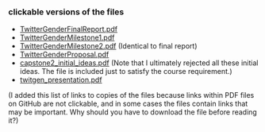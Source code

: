 ### clickable versions of the files
- [TwitterGenderFinalReport.pdf](http://andy.harless.us/twitgen/TwitterGenderFinalReport.pdf)
- [TwitterGenderMilestone1.pdf](http://andy.harless.us/twitgen/TwitterGenderMilestone1.pdf)
- [TwitterGenderMilestone2.pdf](http://andy.harless.us/twitgen/TwitterGenderMilestone2.pdf) (Identical to final report)
- [TwitterGenderProposal.pdf](http://andy.harless.us/twitgen/TwitterGenderProposal.pdf) 
- [capstone2_initial_ideas.pdf](http://andy.harless.us/twitgen/capstone2_initial_ideas.pdf) (Note that I ultimately rejected all these initial ideas. The file is included just to satisfy the course requirement.)
- [twitgen_presentation.pdf](http://andy.harless.us/twitgen/twitgen_presentation.pdf)


(I added this list of links to copies of the files because links within PDF files on GitHub are not clickable, and in some cases the files contain links that may be important.  Why should you have to download the file before reading it?)
